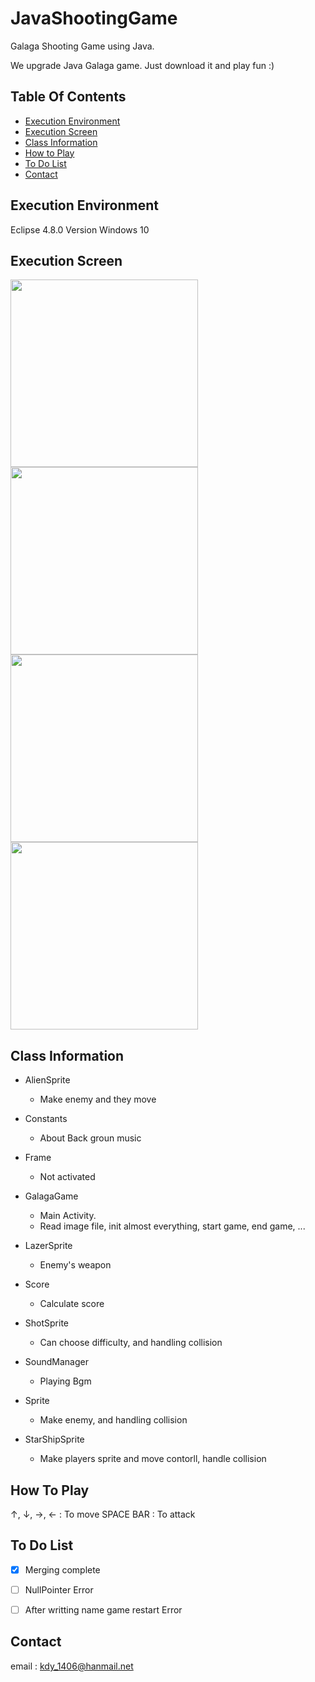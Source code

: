 # JavaShootingGame


Galaga Shooting Game using Java.

We upgrade Java Galaga game.
Just download it and play fun :)
 

## Table Of Contents

- [Execution Environment](#execution-environment)
- [Execution Screen](#class-information)
- [Class Information](#class-information)
- [How to Play](#how-to-play)
- [To Do List](#to-do-list)
- [Contact](#contact)




## Execution Environment

Eclipse 4.8.0 Version
Windows 10




## Execution Screen

<img width="300" src="https://user-images.githubusercontent.com/37032956/49747754-75df1800-fce7-11e8-919b-fabe77c2a821.PNG">

<img width="300" src="https://user-images.githubusercontent.com/37032956/49747753-75df1800-fce7-11e8-8058-6f201d6179ec.PNG">

<img width="300" src="https://user-images.githubusercontent.com/37032956/49747755-7677ae80-fce7-11e8-92d7-9c14a47a8599.PNG">

<img width="300" src="https://user-images.githubusercontent.com/37032956/49747760-77a8db80-fce7-11e8-9936-d4230060114a.PNG">


## Class Information

- AlienSprite
  - Make enemy and they move

- Constants
  - About Back groun music

- Frame
  - Not activated  
  
  
- GalagaGame
  - Main Activity. 
  - Read image file, init almost everything, start game, end game, ...

- LazerSprite
  - Enemy's weapon
  
- Score
  - Calculate score 
  
- ShotSprite
  - Can choose difficulty, and handling collision
  
- SoundManager
  - Playing Bgm
  
- Sprite
  - Make enemy, and handling collision
  
- StarShipSprite
  - Make players sprite and move contorll, handle collision
  
  
  
## How To Play

↑, ↓, →, ←   :  To move
SPACE BAR    :  To attack





## To Do List

- [x] Merging complete
- [ ] NullPointer Error
- [ ] After writting name game restart Error



## Contact

email : kdy_1406@hanmail.net
